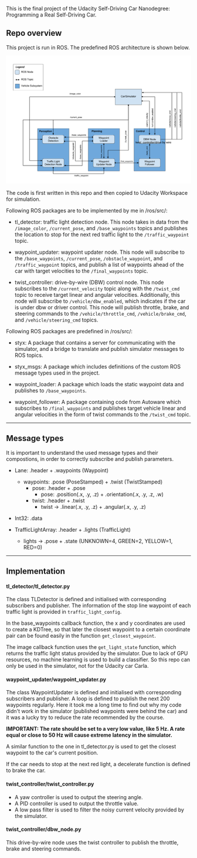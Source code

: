 This is the final project of the Udacity Self-Driving Car Nanodegree: Programming a Real Self-Driving Car.

## Repo overview

This project is run in ROS. The predefined ROS architecture is shown below.

![1.png](./ROS_architecture.png)

The code is first written in this repo and then copied to Udacity Workspace for simulation.

Following ROS packages are to be implemented by me in /ros/src/:

* tl_detector: traffic light detection node. This node takes in data from the `/image_color`, `/current_pose`, and `/base_waypoints` topics and publishes the location to stop for the next red traffic light to the `/traffic_waypoint` topic.

* waypoint_updater: waypoint updater node. This node will subscribe to the `/base_waypoints`, `/current_pose`, `/obstacle_waypoint`, and `/traffic_waypoint` topics, and publish a list of waypoints ahead of the car with target velocities to the `/final_waypoints` topic.

* twist_controller: drive-by-wire (DBW) control node. This node subscribes to the `/current_velocity` topic along with the `/twist_cmd` topic to receive target linear and angular velocities. Additionally, this node will subscribe to `/vehicle/dbw_enabled`, which indicates if the car is under dbw or driver control. This node will publish throttle, brake, and steering commands to the `/vehicle/throttle_cmd`, `/vehicle/brake_cmd`, and `/vehicle/steering_cmd` topics.

Following ROS packages are predefined in /ros/src/:

* styx: A package that contains a server for communicating with the simulator, and a bridge to translate and publish simulator messages to ROS topics.

* styx_msgs: A package which includes definitions of the custom ROS message types used in the project.

* waypoint_loader: A package which loads the static waypoint data and publishes to `/base_waypoints`.

* waypoint_follower: A package containing code from Autoware which subscribes to `/final_waypoints` and publishes target vehicle linear and angular velocities in the form of twist commands to the `/twist_cmd` topic.

---

## Message types

It is important to understand the used message types and their compostions, in order to correctly subscribe and publish parameters.

* Lane: .header + .waypoints (Waypoint)
  * waypoints: .pose (PoseStamped) + .twist (TwistStamped)
    * pose: .header + .pose
        * pose: .position(.x, .y, .z) + .orientation(.x, .y, .z, .w)
    * twist: .header + .twist
        * twist -> .linear(.x, .y, .z) + .angular(.x, .y, .z)

* Int32: .data

* TrafficLightArray: .header + .lights (TrafficLight)
  * lights -> .pose + .state (UNKNOWN=4, GREEN=2, YELLOW=1, RED=0)

---

## Implementation

#### tl_detector/tl_detector.py

The class TLDetector is defined and initialised with corresponding subscribers and publisher. The information of the stop line waypoint of each traffic light is provided in `traffic_light_config`.

In the base_waypoints callback function, the x and y coordinates are used to create a KDTree, so that later the closest waypoint to a certain coordinate pair can be found easily in the function `get_closest_waypoint`.

The image callback function uses the `get_light_state` function, which returns the traffic light status provided by the simulator. Due to lack of GPU resources, no machine learning is used to build a classifier. So this repo can only be used in the simulator, not for the Udacity car Carla.

#### waypoint_updater/waypoint_updater.py

The class WaypointUpdater is defined and initialised with corresponding subscribers and publisher. A loop is defined to publish the next 200 waypoints regularly. Here it took me a long time to find out why my code didn't work in the simulator (published waypoints were behind the car) and it was a lucky try to reduce the rate recommended by the course.

**IMPORTANT: The rate should be set to a very low value, like 5 Hz. A rate equal or close to 50 Hz will cause extreme latency in the simulator.**

A similar function to the one in tl_detector.py is used to get the closest waypoint to the car's current position.

If the car needs to stop at the next red light, a decelerate function is defined to brake the car.

#### twist_controller/twist_controller.py

* A yaw controller is used to output the steering angle.
* A PID controller is used to output the throttle value.
* A low pass filter is used to filter the noisy current velocity provided by the simulator.

#### twist_controller/dbw_node.py

This drive-by-wire node uses the twist controller to publish the throttle, brake and steering commands.
